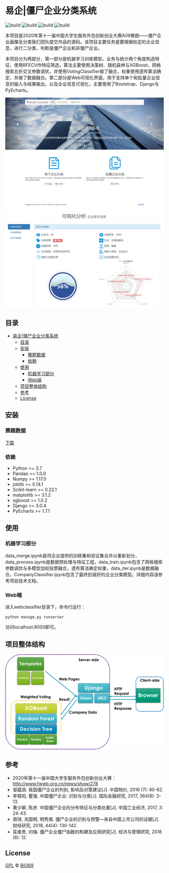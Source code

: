# 易企|僵尸企业分类系统
![build](https://img.shields.io/badge/build-passing-success)
![build](https://img.shields.io/badge/python-v3.7-ff68b4)
![build](https://img.shields.io/badge/django-v3.0.4-blueviolet)
![build](https://img.shields.io/badge/license-GPL-blue)

本项目是2020年第十一届中国大学生服务外包创新创业大赛A09赛题——僵尸企业画像及分类我们团队提交作品的源码。该项目主要任务是要根据给定的企业信息，进行二分类，判断是僵尸企业和非僵尸企业。

本项目分为两部分，第一部分是机器学习训练模型，业务与统计两个角度构造特征，使用RFECV作特征筛选，算法主要使用决策树、随机森林与XGBoost，网格搜索五折交叉参数调优，并使用VotingClassifier做了融合，权重使用遗传算法确定，并做了数据融合。第二部分是Web可视化界面，用于支持单个和批量企业信息的输入与结果输出，以及企业信息可视化，主要使用了Bootstrap、Django与PyEcharts。

![首页](homepage.png)
![可视化分析](visualize.png)

## 目录
- [易企|僵尸企业分类系统](#易企僵尸企业分类系统)
  - [目录](#目录)
  - [安装](#安装)
    - [赛题数据](#赛题数据)
    - [依赖](#依赖)
  - [使用](#使用)
    - [机器学习部分](#机器学习部分)
    - [Web端](#web端)
  - [项目整体结构](#项目整体结构)
  - [参考](#参考)
  - [License](#license)

## 安装
### 赛题数据
[下载](http://www.fwwb.org.cn/attached/file/20200103/20200103095031_187.rar)

### 依赖
- Python >= 3.7
- Pandas >= 1.0.0
- Numpy >= 1.17.0
- joblib >= 0.14.1
- Scikit-learn >= 0.22.1
- matplotlib >= 3.1.2
- xgboost >= 1.0.2
- Django >= 3.0.4
- PyEcharts >= 1.7.1

## 使用
### 机器学习部分
data_merge.ipynb是将企业提供的训练集和验证集合并以重新划分，data_process.ipynb是数据预处理与特征工程，data_train.ipynb包含了网格搜索参数调优与多模型加权投票融合，遗传算法确定权重，data_iter.ipynb是数据融合，CompanyClassifier.ipynb包含了最终封装好的企业分类模型。详细内容请参考项目技术文档。

### Web端
进入webclassifier目录下，命令行运行：
```shell
python manage.py runserver
```
访问localhost:8000即可。

## 项目整体结构
![architecture](architecture.png)

## 参考
- 2020年第十一届中国大学生服务外包创新创业大赛：http://www.fwwb.org.cn/news/show/278
- 邹蕴涵. 我国僵尸企业的判别, 影响及对策建议[J]. 中国物价, 2016 (7): 80-82.
- 李霄阳, 瞿强. 中国僵尸企业: 识别与分类[J]. 国际金融研究, 2017, 364(8): 3-13.
- 黄少卿, 陈彦. 中国僵尸企业的分布特征与分类处置[J]. 中国工业经济, 2017, 3: 24-43.
- 周琎, 冼国明, 明秀南. 僵尸企业的识别与预警—来自中国上市公司的证据[J]. 财经研究, 2018, 44(4): 130-142.
- 栾甫贵, 刘梅. 僵尸企业僵尸指数的构建及应用研究[J]. 经济与管理研究, 2018 (6): 12.

## License
[GPL](https://github.com/Bil369/YiQi-ZombieCompanyClassifier/blob/master/LICENSE) &copy; [Bil369](https://github.com/Bil369)
